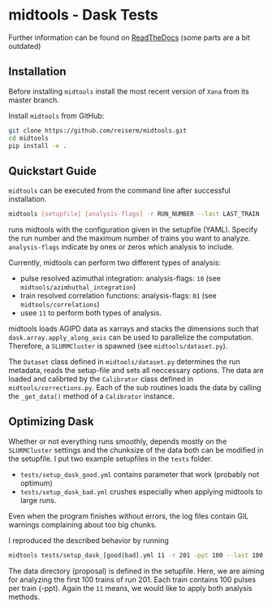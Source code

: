 # midtools - Dask Tests

Further information can be found on
[ReadTheDocs](https://midtools.readthedocs.io/en/latest/index.html) (some parts
are a bit outdated)

## Installation

Before installing `midtools` install the most recent version of `Xana` from its
master branch.

Install `midtools` from GitHub:
```sh
git clone https://github.com/reiserm/midtools.git
cd midtools
pip install -e .
```

## Quickstart Guide

`midtools` can be executed from the command line after successful installation.

```sh
midtools [setupfile] [analysis-flags] -r RUN_NUMBER --last LAST_TRAIN
```

runs midtools with the configuration given in the setupfile (YAML). Specify
the run number and the maximum number of trains you want to analyze.
`analysis-flags` indicate by ones or zeros which analysis to include.

Currently, midtools can perform two different types of analysis:
- pulse resolved azimuthal integration: analysis-flags: `10` (see `midtools/azimhuthal_integration`)
- train resolved correlation functions: analysis-flags: `01` (see `midtools/correlations`)
- usee `11` to perform both types of analysis.

midtools loads AGIPD data as xarrays and stacks the dimensions such that
`dask.array.apply_along_axis` can be used to parallelize the computation.
Therefore, a `SLURMCluster` is spawned (see `midtools/dataset.py`).

The `Dataset` class defined in `midtools/dataset.py` determines the run
metadata, reads the setup-file and sets all neccessary options.
The data are loaded and calibrted by the `Calibrator` class defined in
`midtools/corrections.py`. Each of the sub routines loads the data by calling
the `_get_data()` method of a `Calibrator` instance.

## Optimizing Dask

Whether or not everything runs smoothly, depends mostly on the `SLURMCluster`
settings and the chunksize of the data both can be modified in the setupfile.
I put two example setupfiles in the `tests` folder.
- `tests/setup_dask_good.yml` contains parameter that work (probably not optimum)
- `tests/setup_dask_bad.yml` crushes especially when applying midtools to large runs.

Even when the program finishes without errors, the log files contain GIL warnings
complaining about too big chunks.

I reproduced the described behavior by running

```sh
midtools tests/setup_dask_[good|bad].yml 11 -r 201 -ppt 100 --last 100
```

The data directory (proposal) is defined in the setupfile. Here, we are aiming
for analyzing the first 100 trains of run 201. Each train contains 100 pulses
per train (-ppt). Again the `11` means, we would like to apply both analysis
methods.






